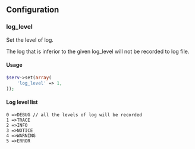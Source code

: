 ## Configuration

### log_level

Set the level of log.

The log that is inferior to the given log_level will not be recorded to log file.

#### Usage

```php
$serv->set(array(
    'log_level' => 1,
));
```

#### Log level list

```
0 =>DEBUG // all the levels of log will be recorded
1 =>TRACE
2 =>INFO
3 =>NOTICE
4 =>WARNING
5 =>ERROR
```

